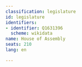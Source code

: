 ```yaml
---
classification: legislature
id: legislature
identifiers:
- identifier: Q1631396
  scheme: wikidata
name: House of Assembly
seats: 210
lang: en

---
```

